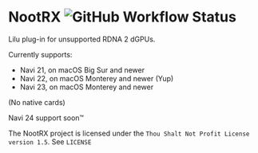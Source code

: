 # NootRX ![GitHub Workflow Status](https://img.shields.io/github/actions/workflow/status/ChefKissInc/NootRX/main.yml?branch=master&logo=github&style=for-the-badge)

Lilu plug-in for unsupported RDNA 2 dGPUs.

Currently supports:

- Navi 21, on macOS Big Sur and newer
- Navi 22, on macOS Monterey and newer (Yup)
- Navi 23, on macOS Monterey and newer

(No native cards)

Navi 24 support soon™

The NootRX project is licensed under the `Thou Shalt Not Profit License version 1.5`. See `LICENSE`

